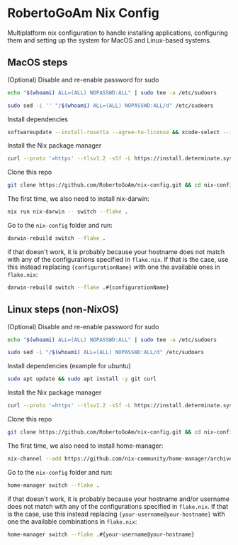 # RobertoGoAm Nix Config

Multiplatform nix configuration to handle installing applications, configuring them and setting up the system for MacOS and Linux-based systems.

## MacOS steps

(Optional) Disable and re-enable password for sudo

```bash
echo "$(whoami) ALL=(ALL) NOPASSWD:ALL" | sudo tee -a /etc/sudoers
```

```bash
sudo sed -i '' "/$(whoami) ALL=(ALL) NOPASSWD:ALL/d" /etc/sudoers
```

Install dependencies

```bash
softwareupdate --install-rosetta --agree-to-license && xcode-select --install ; yes "" | INTERACTIVE=1 /bin/bash -c "$(curl -fsSL https://raw.githubusercontent.com/Homebrew/install/HEAD/install.sh)" && echo 'eval "$(/opt/homebrew/bin/brew shellenv)"' >> ~/.zprofile && eval "$(/opt/homebrew/bin/brew shellenv)" && brew install git
```

Install the Nix package manager

```bash
curl --proto '=https' --tlsv1.2 -sSf -L https://install.determinate.systems/nix | sh -s -- install --no-confirm && . /nix/var/nix/profiles/default/etc/profile.d/nix-daemon.sh && clear
```

Clone this repo

```bash
git clone https://github.com/RobertoGoAm/nix-config.git && cd nix-config
```

The first time, we also need to install nix-darwin:

```bash
nix run nix-darwin -- switch --flake .
```

Go to the `nix-config` folder and run:

```bash
darwin-rebuild switch --flake .
```

if that doesn't work, it is probably because your hostname does not match with any of the configurations specified in `flake.nix`. If that is the case, use this instead replacing `{configurationName}` with one the available ones in `flake.nix`:

```bash
darwin-rebuild switch --flake .#{configurationName}
```

## Linux steps (non-NixOS)

(Optional) Disable and re-enable password for sudo

```bash
echo "$(whoami) ALL=(ALL) NOPASSWD:ALL" | sudo tee -a /etc/sudoers
```

```bash
sudo sed -i "/$(whoami) ALL=(ALL) NOPASSWD:ALL/d" /etc/sudoers
```

Install dependencies (example for ubuntu)

```bash
sudo apt update && sudo apt install -y git curl
```

Install the Nix package manager

```bash
curl --proto '=https' --tlsv1.2 -sSf -L https://install.determinate.systems/nix | sh -s -- install --no-confirm && . /nix/var/nix/profiles/default/etc/profile.d/nix-daemon.sh && clear
```

Clone this repo

```bash
git clone https://github.com/RobertoGoAm/nix-config.git && cd nix-config
```

The first time, we also need to install home-manager:

```bash
nix-channel --add https://github.com/nix-community/home-manager/archive/master.tar.gz home-manager && nix-channel --update && nix-shell '<home-manager>' -A install
```

Go to the `nix-config` folder and run:

```bash
home-manager switch --flake .
```

if that doesn't work, it is probably because your hostname and/or username does not match with any of the configurations specified in `flake.nix`. If that is the case, use this instead replacing `{your-username@your-hostname}` with one the available combinations in `flake.nix`:

```bash
home-manager switch --flake .#{your-username@your-hostname}
```
